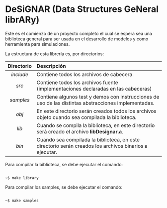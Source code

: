 # DeSiGNAR (Data Structures GeNeral librARy)

Este es el comienzo de un proyecto completo el cual se espera sea
una biblioteca general para ser usada en el desarrollo de modelos
y como herramienta para simulaciones.

La estructura de esta librería es, por directorios:


| Directorio        | Descripción|
| :-------------: |:-------------|
| *include*     | Contiene todos los archivos de cabecera. |
| *src*      | Contiene todos los archivos fuente (implementaciones declaradas en las cabeceras)|
| *samples* | Contiene algunos test y demos con instrucciones de uso de las distintas abstracciones implementadas. |
| *obj* | En este directorio serán creados todos los archivos objeto cuando sea compilada la biblioteca.|
| *lib* | Cuando se compila la biblioteca, en este directorio será creado el archivo **libDesignar.a**.|
| *bin* | Cuando sea compilada la biblioteca, en este directorio serán creados los archivos binarios a ejecutar.|

Para compilar la biblioteca, se debe ejecutar el comando: 

```shell

~$ make library

```


Para compilar los samples, se debe ejecutar el comando:

```shell

~$ make samples

```
